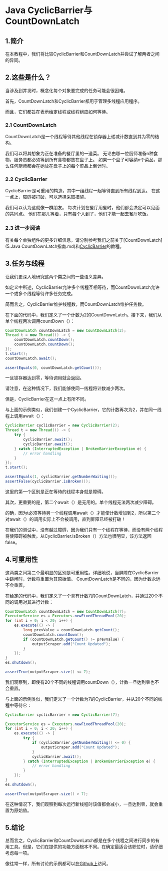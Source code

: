 # Java CyclicBarrier与CountDownLatch

## 1.简介
在本教程中，我们将比较CyclicBarrier和CountDownLatch并尝试了解两者之间的异同。

## 2.这些是什么？
当涉及到并发时，概念化每个对象要完成的任务可能会很困难。


首先，CountDownLatch和CyclicBarrier都用于管理多线程应用程序。

而且，它们都旨在表示给定线程或线程组应如何等待。

### 2.1 CountDownLatch
CountDownLatch是一个线程等待其他线程在锁存器上递减计数直到其为零的结构。

我们可以将其想象为正在准备的餐厅里的一道菜。 无论由哪一位厨师准备n种食物，服务员都必须等到所有食物都放在盘子上。 如果一个盘子可容纳n个菜品，那么任何厨师都会在她放在盘子上的每个菜品上倒计时。

### 2.2 CyclicBarrier
CyclicBarrier是可重用的构造，其中一组线程一起等待直到所有线程到达。 在这一点上，障碍被打破，可以选择采取措施。

我们可以认为这就像一群朋友。 每次计划在餐厅用餐时，他们都会决定可以见面的共同点。 他们在那儿等着，只有每个人到了，他们才能一起去餐厅吃饭。

### 2.3 进一步阅读
有关每个单独组件的更多详细信息，请分别参考我们之前关于[CountDownLatch](5.Java CountDownLatch指南.md)和[CyclicBarrier](10.Java中的CyclicBarrier.md)的教程。

## 3.任务与线程
让我们更深入地研究这两个类之间的一些语义差异。

如定义中所述，CyclicBarrier允许多个线程互相等待，而CountDownLatch允许一个或多个线程等待许多任务完成。

简而言之，CyclicBarrier维护线程数，而CountDownLatch维护任务数。


在下面的代码中，我们定义了一个计数为2的CountDownLatch。接下来，我们从单个线程两次调用countDown（）：

```java
CountDownLatch countDownLatch = new CountDownLatch(2);
Thread t = new Thread(() -> {
    countDownLatch.countDown();
    countDownLatch.countDown();
});
t.start();
countDownLatch.await();
 
assertEquals(0, countDownLatch.getCount());
```

一旦锁存器达到零，等待调用就会返回。

请注意，在这种情况下，我们能够使同一线程将计数减少两次。

但是，CyclicBarrier在这一点上有所不同。

与上面的示例类似，我们创建一个CyclicBarrier，它的计数再次为2，并在同一线程上调用await（）：

```java
CyclicBarrier cyclicBarrier = new CyclicBarrier(2);
Thread t = new Thread(() -> {
    try {
        cyclicBarrier.await();
        cyclicBarrier.await();    
    } catch (InterruptedException | BrokenBarrierException e) {
        // error handling
    }
});
t.start();
 
assertEquals(1, cyclicBarrier.getNumberWaiting());
assertFalse(cyclicBarrier.isBroken());
```

这里的第一个区别是正在等待的线程本身就是障碍。

其次，更重要的是，第二个await（）是无用的。单个线程无法两次减少障碍。

的确，因为t必须等待另一个线程调用await（）才能使计数增加到2，所以第二个对await（）的调用实际上不会被调用，直到屏障已经被打破！

在我们的测试中，没有越过障碍，因为我们只有一个线程在等待，而没有两个线程将使障碍被触发。从CyclicBarrier.isBroken（）方法也很明显，该方法返回false。

## 4.可重用性

这两类之间第二个最明显的区别是可重用性。详细地说，当屏障在CyclicBarrier中跳闸时，计数将重置为其原始值。 CountDownLatch是不同的，因为计数永远不会重置。

在给定的代码中，我们定义了一个具有计数7的CountDownLatch，并通过20个不同的调用对其进行计数：

```java
CountDownLatch countDownLatch = new CountDownLatch(7);
ExecutorService es = Executors.newFixedThreadPool(20);
for (int i = 0; i < 20; i++) {
    es.execute(() -> {
        long prevValue = countDownLatch.getCount();
        countDownLatch.countDown();
        if (countDownLatch.getCount() != prevValue) {
            outputScraper.add("Count Updated");
        }
    }); 
} 
es.shutdown();
 
assertTrue(outputScraper.size() <= 7);
```

我们观察到，即使有20个不同的线程调用countDown（），计数一旦达到零也不会重置。

与上面的示例类似，我们定义了一个计数为7的CyclicBarrier，并从20个不同的线程中等待它：

```java
CyclicBarrier cyclicBarrier = new CyclicBarrier(7);
 
ExecutorService es = Executors.newFixedThreadPool(20);
for (int i = 0; i < 20; i++) {
    es.execute(() -> {
        try {
            if (cyclicBarrier.getNumberWaiting() <= 0) {
                outputScraper.add("Count Updated");
            }
            cyclicBarrier.await();
        } catch (InterruptedException | BrokenBarrierException e) {
            // error handling
        }
    });
}
es.shutdown();
 
assertTrue(outputScraper.size() > 7);
```

在这种情况下，我们观察到每次运行新线程时该值都会减小，一旦达到零，就会重置为原始值。

## 5.结论
总而言之，CyclicBarrier和CountDownLatch都是在多个线程之间进行同步的有用工具。但是，它们在提供的功能方面根本不同。在确定最适合该职位时，请仔细考虑每一项。

像往常一样，所有讨论的示例都可以[在Github上](https://github.com/tomlxq/tutorials/tree/master/spring-concurrent-modules/core-java-concurrency-advanced-2)访问。